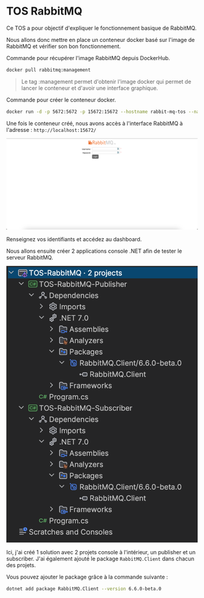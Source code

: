# TOS RabbitMQ

Ce TOS a pour objectif d'expliquer le fonctionnement basique de RabbitMQ.

Nous allons donc mettre en place un conteneur docker basé sur l'image de RabbitMQ et vérifier son bon fonctionnement.

Commande pour récupérer l'image RabbitMQ depuis DockerHub.

```bash
docker pull rabbitmq:management
```

> Le tag :management permet d'obtenir l'image docker qui permet de lancer le conteneur et d'avoir une interface graphique.

Commande pour créer le conteneur docker.

```bash
docker run -d -p 5672:5672 -p 15672:15672 --hostname rabbit-mq-tos --name rabbit-mq-container -e RABBITMQ_DEFAULT_USER=user -e RABBITMQ_DEFAULT_PASS=password rabbitmq:management
```

Une fois le conteneur créé, nous avons accès à l'interface RabbitMQ à l'adresse : `http://localhost:15672/`

![Alt text](./screenshots/rabbitmq.png)

Renseignez vos identifiants et accédez au dashboard.

Nous allons ensuite créer 2 applications console .NET afin de tester le serveur RabbitMQ.

![Alt text](./screenshots/dependencies.png)

Ici, j'ai créé 1 solution avec 2 projets console à l'intérieur, un publisher et un subscriber. J'ai également ajouté le package `RabbitMQ.Client` dans chacun des projets.

Vous pouvez ajouter le package grâce à la commande suivante : 
```bash
dotnet add package RabbitMQ.Client --version 6.6.0-beta.0
```

